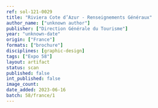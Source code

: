 ```yaml
---
ref: sol-121-0029
title: "Riviera Cote d’Azur - Renseignements Généraux"
author_name: ["unknown author"]
publisher: ["Direction Générale du Tourisme"]
year: "unknown-date"
origin: ["France"]
formats: ["brochure"]
disciplines: [graphic-design]
tags: ["Expo 58"]
layout: artifact
status: scan
published: false
int_published: false
image_count:
date_added: 2023-06-16
batch: 58/france/1
---
```

